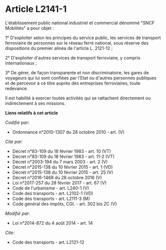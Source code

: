 # Article L2141-1

L'établissement public national industriel et commercial dénommé "SNCF Mobilités" a pour objet : 

1° D'exploiter selon les principes du service public, les services de transport ferroviaire de personnes sur le réseau ferré
national, sous réserve des dispositions du premier alinéa de l'article L. 2121-12 ; 

2° D'exploiter d'autres services de transport ferroviaire, y compris internationaux ; 

3° De gérer, de façon transparente et non discriminatoire, les gares de voyageurs qui lui sont confiées par l'Etat ou
d'autres personnes publiques et de percevoir à ce titre auprès des entreprises ferroviaires, toute redevance. 

Il est habilité à exercer toutes activités qui se rattachent directement ou indirectement à ses missions.

**Liens relatifs à cet article**

_Codifié par_:

  - Ordonnance n°2010-1307 du 28 octobre 2010 - art. (V)

_Cité par_:

  - Décret n°83-109 du 18 février 1983 - art. 10 (VT)
  - Décret n°83-109 du 18 février 1983 - art. 11-2 (VT)
  - Décret n°2003-194 du 7 mars 2003 - art. 2 (V)
  - Décret n°2015-138 du 10 février 2015 - art. 1 (VD)
  - Décret n°2015-138 du 10 février 2015 - art. 25 (V)
  - Décret n°2016-1468 du 28 octobre 2016 (V)
  - Loi n°2017-257 du 28 février 2017 - art. 67 (V)
  - Code de l'urbanisme - art. L240-1 (V)
  - Code des transports - art. L2102-1 (VD)
  - Code des transports - art. L2111-3 (M)
  - Code général des impôts, CGI. - art. 302 bis ZC (V)

_Modifié par_:

  - Loi n°2014-872 du 4 août 2014 - art. 14

_Cite_:

  - Code des transports - art. L2121-12
